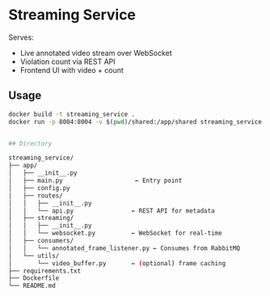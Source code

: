 # Streaming Service

Serves:
- Live annotated video stream over WebSocket
- Violation count via REST API
- Frontend UI with video + count

## Usage

```bash
docker build -t streaming_service .
docker run -p 8004:8004 -v $(pwd)/shared:/app/shared streaming_service


## Directory

streaming_service/
├── app/
│   ├── __init__.py
│   ├── main.py                    ← Entry point
│   ├── config.py
│   ├── routes/
│   │   ├── __init__.py
│   │   └── api.py                ← REST API for metadata
│   ├── streaming/
│   │   ├── __init__.py
│   │   └── websocket.py          ← WebSocket for real-time
│   ├── consumers/
│   │   └── annotated_frame_listener.py ← Consumes from RabbitMQ
│   └── utils/
│       └── video_buffer.py       ← (optional) frame caching
├── requirements.txt
├── Dockerfile
└── README.md

